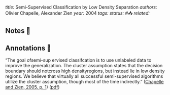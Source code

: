 *title:* Semi-Supervised Classiﬁcation by Low Density Separation
*authors:* Olivier Chapelle, Alexander Zien
*year:* 2004
*tags:* 
*status:* #📥
*related:*

## Notes 📍

## Annotations 📖
“The goal ofsemi-sup ervised classifcation is to use unlabeled data to improve the generalization. The cluster assumption states that the decision boundary should notcross high densityregions, but instead lie in low density regions. We believe that virtually all successful semi-supervised algorithms utilize the cluster assumption, though most of the time indirectly.” ([Chapelle and Zien, 2005, p. 1](zotero://select/library/items/3TNHTXNL)) ([pdf](zotero://open-pdf/library/items/RMGB854L?page=1&annotation=UB7GWKHB))